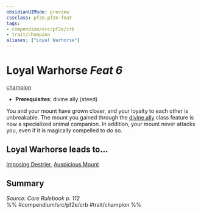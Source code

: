 ```yaml
---
obsidianUIMode: preview
cssclass: pf2e,pf2e-feat
tags:
- compendium/src/pf2e/crb
- trait/champion
aliases: ["Loyal Warhorse"]
---
```

# Loyal Warhorse  *Feat 6*  
[champion](rules/traits/champion.md)  

- **Prerequisites**: divine ally (steed)

You and your mount have grown closer, and your loyalty to each other is unbreakable. The mount you gained through the [divine ally](compendium/feats/divine-ally.md) class feature is now a specialized animal companion. In addition, your mount never attacks you, even if it is magically compelled to do so.

## Loyal Warhorse leads to...

[Imposing Destrier](compendium/feats/imposing-destrier.md), [Auspicious Mount](compendium/feats/auspicious-mount.md)

## Summary

*Source: Core Rulebook p. 112*  
%% #compendium/src/pf2e/crb #trait/champion %%